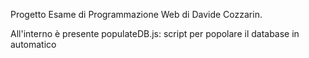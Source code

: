 Progetto Esame di Programmazione Web di Davide Cozzarin.


All'interno è presente populateDB.js: script per popolare il database in automatico